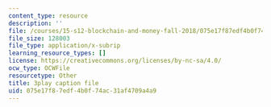 ```yaml
---
content_type: resource
description: ''
file: /courses/15-s12-blockchain-and-money-fall-2018/075e17f87edf4b0f74ac31af4709a4a9_eGNSuTBc60.srt
file_size: 128003
file_type: application/x-subrip
learning_resource_types: []
license: https://creativecommons.org/licenses/by-nc-sa/4.0/
ocw_type: OCWFile
resourcetype: Other
title: 3play caption file
uid: 075e17f8-7edf-4b0f-74ac-31af4709a4a9
---
```

